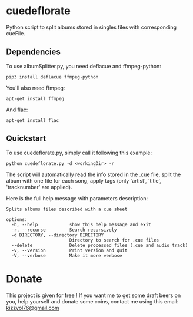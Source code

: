 # cuedeflorate
Python script to split albums stored in singles files with corresponding cueFile.

## Dependencies
To use albumSplitter.py, you need deflacue and ffmpeg-python:

    pip3 install deflacue ffmpeg-python

You'll also need ffmpeg:

    apt-get install ffmpeg

And flac:

    apt-get install flac

## Quickstart
To use cuedeflorate.py, simply call it following this example:

    python cuedeflorate.py -d <workingDir> -r

The script will automatically read the info stored in the .cue file, split the album with one file for each song, apply tags (only 'artist', 'title', 'tracknumber' are applied).

Here is the full help message with parameters description:
```
Splits albums files described with a cue sheet

options:
  -h, --help            show this help message and exit
  -r, --recurse         Search recursively
  -d DIRECTORY, --directory DIRECTORY
                        Directory to search for .cue files
  --delete              Delete processed files (.cue and audio track)
  -v, --version         Print version and quit
  -V, --verbose         Make it more verbose
```
# Donate
This project is given for free ! If you want me to get some draft beers on you, help yourself and donate some coins, contact me using this email: kizzyol76@gmail.com

